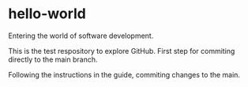# hello-world
Entering the world of software development.

This is the test respository to explore GitHub.
First step for commiting directly to the main branch.

Following the instructions in the guide, commiting changes to the main.

